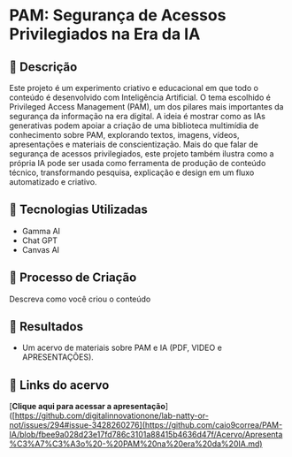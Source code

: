# PAM: Segurança de Acessos Privilegiados na Era da IA

## 📒 Descrição
Este projeto é um experimento criativo e educacional em que todo o conteúdo é desenvolvido com Inteligência Artificial. O tema escolhido é Privileged Access Management (PAM), um dos pilares mais importantes da segurança da informação na era digital.
A ideia é mostrar como as IAs generativas podem apoiar a criação de uma biblioteca multimídia de conhecimento sobre PAM, explorando textos, imagens, vídeos, apresentações e materiais de conscientização.
Mais do que falar de segurança de acessos privilegiados, este projeto também ilustra como a própria IA pode ser usada como ferramenta de produção de conteúdo técnico, transformando pesquisa, explicação e design em um fluxo automatizado e criativo.

## 🤖 Tecnologias Utilizadas
- Gamma AI
- Chat GPT
- Canvas AI
  
## 🧐 Processo de Criação
Descreva como você criou o conteúdo

## 🚀 Resultados
- Um acervo de materiais sobre PAM e IA (PDF, VIDEO e APRESENTAÇÕES).

## 🔗 Links do acervo

[**Clique aqui para acessar a apresentação**]([https://github.com/digitalinnovationone/lab-natty-or-not/issues/294#issue-3428260276](https://github.com/caio9correa/PAM-IA/blob/fbee9a028d23e17fd786c3101a88415b4636d47f/Acervo/Apresenta%C3%A7%C3%A3o%20-%20PAM%20na%20era%20da%20IA.md)
